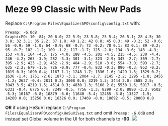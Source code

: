 # Meze 99 Classic with New Pads
Replace `C:\Program Files\EqualizerAPO\config\config.txt` with:
```
Preamp: -6.0dB
GraphicEQ: 10 -84; 20 6.0; 22 5.9; 23 5.8; 25 5.4; 26 5.1; 28 4.5; 30 3.8; 32 3.1; 35 2.2; 37 1.8; 40 1.2; 42 0.8; 45 0.3; 49 -0.2; 52 -0.6; 56 -0.9; 59 -1.0; 64 -0.9; 68 -0.7; 73 -0.2; 78 0.1; 83 0.1; 89 -0.2; 95 -0.7; 102 -1.2; 109 -1.2; 117 -1.7; 125 -2.8; 134 -3.6; 143 -4.3; 153 -4.9; 164 -4.3; 175 -4.0; 188 -4.5; 201 -4.5; 215 -4.5; 230 -4.4; 246 -4.2; 263 -3.9; 282 -3.3; 301 -3.1; 323 -2.9; 345 -2.7; 369 -2.7; 395 -2.9; 423 -2.9; 452 -2.9; 484 -2.9; 518 -3.0; 554 -3.0; 593 -2.7; 635 -2.2; 679 -1.6; 726 -0.9; 777 -0.4; 832 -0.3; 890 -0.3; 952 -0.2; 1019 0.3; 1090 0.4; 1167 1.1; 1248 1.7; 1336 1.6; 1429 1.3; 1529 0.2; 1636 -1.4; 1751 -2.6; 1873 -3.1; 2004 -2.7; 2145 -2.2; 2295 -1.8; 2455 -1.2; 2627 -0.4; 2811 0.2; 3008 0.8; 3219 1.3; 3444 2.0; 3685 2.5; 3943 3.5; 4219 1.5; 4514 0.3; 4830 1.3; 5168 2.8; 5530 1.6; 5917 -0.5; 6331 -0.4; 6775 0.4; 7249 -0.5; 7756 -1.3; 8299 -2.0; 8880 -3.3; 9502 -5.3; 10167 -6.8; 10879 -6.6; 11640 -5.4; 12455 -3.8; 13327 -1.5; 14260 0.0; 15258 0.0; 16326 0.0; 17469 -0.0; 18692 -0.5; 20000 0.0
```
**OR** if using HeSuVi replace `C:\Program Files\EqualizerAPO\config\HeSuVi\eq.txt` and omit `Preamp: -6.0dB` and instead set Global volume in the UI for both channels to **-60**.
![](https://raw.githubusercontent.com/jaakkopasanen/AutoEq/master/results/Sonoma%20Model%20One/innerfidelity/onear/Meze%2099%20Classic%20with%20New%20Pads/Meze%2099%20Classic%20with%20New%20Pads.png)